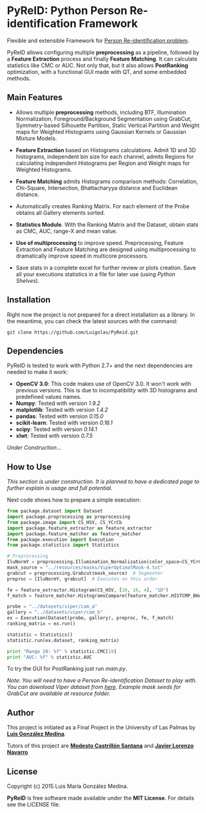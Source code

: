 PyReID: Python Person Re-identification Framework
=====================================================
Flexible and extensible Framework for [Person Re-identification problem](http://www.sciencedirect.com/science/article/pii/S0262885614000262).

PyReID allows configuring multiple **preprocessing** as a pipeline, followed by a **Feature Extraction** process and finally **Feature Matching**. It can calculate statistics like CMC or AUC. Not only that, but it also allows **PostRanking** optimization, with a functional GUI made with QT, and some embedded methods.

Main Features
-------------
  - Allows multiple **preprocessing** methods, including BTF, Illumination Normalization, Foreground/Background Segmentation using GrabCut, Symmetry-based Silhouette Partition, Static Vertical Partition and Weight maps for Weighted Histograms using Gaussian Kernels or Gaussian Mixture Models.
  
  - **Feature Extraction** based on Histograms calculations. Admit 1D and 3D histograms, independent bin size for each channel, admits Regions for calculating independent Histograms per Region and Weight maps for Weighted Histograms.
  
  - **Feature Matching** admits Histograms comparison methods: Correlation, Chi-Square, Intersection, Bhattacharyya distance and Euclidean distance.
  
  - Automatically creates Ranking Matrix. For each element of the Probe obtains all Gallery elements sorted.
  
  - **Statistics Module**. With the Ranking Matrix and the Dataset, obtain stats as CMC, AUC, range-X and mean value.
  
  - **Use of multiprocessing** to improve speed. Preprocessing, Feature Extraction and Feature Matching are designed using multiprocessing to dramatically improve speed in multicore processors.
  
  - Save stats in a complete excel for further review or plots creation. Save all your executions statistics in a file for later use (using *Python Shelves*).
  
Installation
------------
Right now the project is not prepared for a direct installation as a library. In the meantime, you can check the latest sources with the command:


    git clone https://github.com/Luigolas/PyReid.git

Dependencies
------------
PyReID is tested to work with Python 2.7+ and the next dependencies are needed to make it work:

  - **OpenCV 3.0**: This code makes use of OpenCV 3.0. It won't work with previous versions. This is due to incompatibility with 3D histograms and predefined values names.
  - **Numpy**: Tested with version *1.9.2*
  - **matplotlib**: Tested with version *1.4.2*
  - **pandas**: Tested with version *0.15.0*
  - **scikit-learn**: Tested with version *0.16.1*
  - **scipy**: Tested with version *0.14.1*
  - **xlwt**: Tested with version *0.7.5*

*Under Construction*...

How to Use
----------
*This section is under construction. It is planned to have a dedicated page to further explain is usage and full potential.* 

Next code shows how to prepare a simple execution:

```python
from package.dataset import Dataset
import package.preprocessing as preprocessing
from package.image import CS_HSV, CS_YCrCb
import package.feature_extractor as feature_extractor
import package.feature_matcher as feature_matcher
from package.execution import Execution
from package.statistics import Statistics

# Preprocessing
IluNormY = preprocessing.Illumination_Normalization(color_space=CS_YCrCb)
mask_source = "../resources/masks/ViperOptimalMask-4.txt"
grabcut = preprocessing.Grabcut(mask_source)  # Segmenter
preproc = [IluNormY, grabcut]  # Executes on this order

fe = feature_extractor.Histogram(CS_HSV, [16, 16, 4], "1D")
f_match = feature_matcher.HistogramsCompare(feature_matcher.HISTCMP_BHATTACHARYYA)

probe = "../datasets/viper/cam_a"
gallery = "../datasets/viper/cam_b"
ex = Execution(Dataset(probe, gallery), preproc, fe, f_match)
ranking_matrix = ex.run()

statistic = Statistics()
statistic.run(ex.dataset, ranking_matrix)

print "Range 20: %f" % statistic.CMC[19]
print "AUC: %f" % statistic.AUC
```

To try the GUI for PostRanking just run *main.py*.

*Note: You will need to have a Person Re-identification Dataset to play with. You can download Viper dataset from [here](https://vision.soe.ucsc.edu/node/178). Example mask seeds for GrabCut are available at resource folder.*

Author
------
This project is initiated as a Final Project in the University of Las Palmas by [**Luis González Medina**](http://www.luigolas.com). 

Tutors of this project are [**Modesto Castrillón Santana**](http://berlioz.dis.ulpgc.es/roc-siani/personas/modesto) and [**Javier Lorenzo Navarro**](http://berlioz.dis.ulpgc.es/roc-siani/personas/javier-lorenzo-navarro)

License
-------
Copyright (c) 2015 Luis María González Medina.

**PyReID** is free software made available under the **MIT License**. For details see the LICENSE file.

